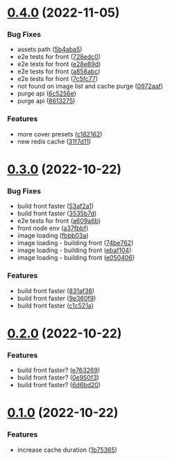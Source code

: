 # [0.4.0](https://github.com/aldor007/mkaciuba/compare/strapi-0.3.0...strapi-0.4.0) (2022-11-05)


### Bug Fixes

* assets path ([5b4aba5](https://github.com/aldor007/mkaciuba/commit/5b4aba5ec053ee8a0da20f89b64a83dd8664af92))
* e2e tests for front ([728edc0](https://github.com/aldor007/mkaciuba/commit/728edc0a886fb176fb82295f38ac7eef627e4edd))
* e2e tests for front ([e28e89d](https://github.com/aldor007/mkaciuba/commit/e28e89d01f205eab15b2a09ad22f7c691428b5b9))
* e2e tests for front ([a858abc](https://github.com/aldor007/mkaciuba/commit/a858abcf7a93918a7a0036e6c59850a8f79d9c74))
* e2e tests for front ([7c5fc77](https://github.com/aldor007/mkaciuba/commit/7c5fc77c522127830e06e832349d8cd672d3fd15))
* not found on image list and cache purge ([0972aaf](https://github.com/aldor007/mkaciuba/commit/0972aafdce4ea99722598fce3cf60b6b36977c5a))
* purge api ([6c5256e](https://github.com/aldor007/mkaciuba/commit/6c5256e92c2cc65f502a01428e0d1be5b0a41964))
* purge api ([8613275](https://github.com/aldor007/mkaciuba/commit/8613275b3bf998440d12f29635616ebcb5cb7392))


### Features

* more cover presets ([c182162](https://github.com/aldor007/mkaciuba/commit/c182162339d699d760971e0bfb15ca95b3845fa3))
* new redis cache ([31f7d11](https://github.com/aldor007/mkaciuba/commit/31f7d11f28dac2ab49c9304ddcad2153ea849e18))

# [0.3.0](https://github.com/aldor007/mkaciuba/compare/strapi-0.2.0...strapi-0.3.0) (2022-10-22)


### Bug Fixes

* build front faster ([53af2a1](https://github.com/aldor007/mkaciuba/commit/53af2a166cf7bbb1c21591ee037870ad067b6652))
* build front faster ([3535b7d](https://github.com/aldor007/mkaciuba/commit/3535b7d32db22bb2b18ed53f74d9e9de10d5a472))
* e2e tests for front ([a609a6b](https://github.com/aldor007/mkaciuba/commit/a609a6bffc21e5d0fdc69664d1d28de137d586e2))
* front node env ([a37fbbf](https://github.com/aldor007/mkaciuba/commit/a37fbbfcf8e9a91387bee2e758e78378d96d5aff))
* image loading ([fbbb03a](https://github.com/aldor007/mkaciuba/commit/fbbb03a396a244b79c778c0c7b6808d92330b5a7))
* image loading - building front ([74be762](https://github.com/aldor007/mkaciuba/commit/74be76242084df96ed3389ec3e02283892f1e0b8))
* image loading - building front ([ebaf104](https://github.com/aldor007/mkaciuba/commit/ebaf104b2341ce1aecc90d51aa53ded4ec4a7532))
* image loading - building front ([e050406](https://github.com/aldor007/mkaciuba/commit/e050406a139bc822dda6699cd90aa675090d38dc))


### Features

* build front faster ([831af38](https://github.com/aldor007/mkaciuba/commit/831af3859a28352378c8b8976a7bc13bc49842a1))
* build front faster ([9e360f9](https://github.com/aldor007/mkaciuba/commit/9e360f99d7c1b3ac9b509f4e33310c23294b5bc1))
* build front faster ([c1c521a](https://github.com/aldor007/mkaciuba/commit/c1c521a26126a888eecc6dddbeec9e1d96410db5))

# [0.2.0](https://github.com/aldor007/mkaciuba/compare/strapi-0.1.0...strapi-0.2.0) (2022-10-22)


### Features

* build front faster? ([e763269](https://github.com/aldor007/mkaciuba/commit/e76326972f0aec09dda95d10e459f03d02af55b0))
* build front faster? ([0e950f3](https://github.com/aldor007/mkaciuba/commit/0e950f3bb03eb436ca81a45425f0fc42b1d133ff))
* build front faster? ([6d6bd20](https://github.com/aldor007/mkaciuba/commit/6d6bd20ef9b8365b4607f9748419ad61e202d9cb))

# [0.1.0](https://github.com/aldor007/mkaciuba/compare/strapi-0.0.39...strapi-0.1.0) (2022-10-22)


### Features

* increase cache duration ([1b75365](https://github.com/aldor007/mkaciuba/commit/1b75365e54ea379a9d7ec9cc931ee858e90ca1ca))
